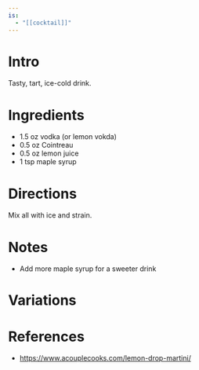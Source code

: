 ```yaml
---
is:
  - "[[cocktail]]"
---
```


# Intro
Tasty, tart, ice-cold drink.

# Ingredients
* 1.5 oz vodka (or lemon vokda)
* 0.5 oz Cointreau
* 0.5 oz lemon juice
* 1 tsp maple syrup

# Directions
Mix all with ice and strain.

# Notes
* Add more maple syrup for a sweeter drink

# Variations

# References
* https://www.acouplecooks.com/lemon-drop-martini/
